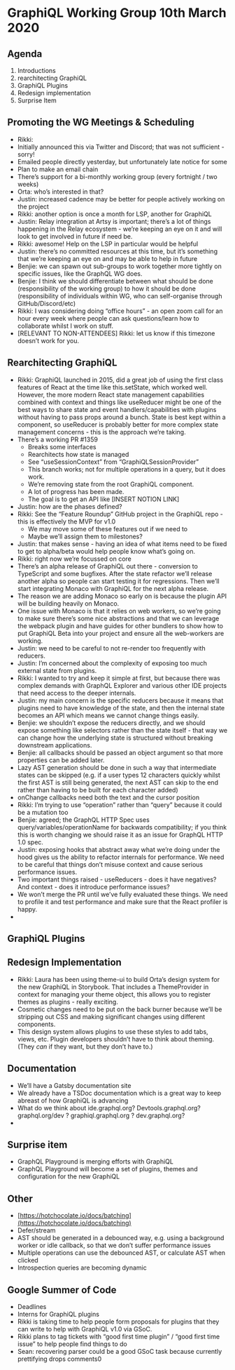 # GraphiQL Working Group 10th March 2020

## Agenda

1. Introductions
2. rearchitecting GraphiQL
3. GraphiQL Plugins
4. Redesign implementation
5. Surprise Item

## Promoting the WG Meetings & Scheduling

- Rikki:
- Initially announced this via Twitter and Discord; that was not sufficient - sorry!
- Emailed people directly yesterday, but unfortunately late notice for some
- Plan to make an email chain
- There’s support for a bi-monthly working group (every fortnight / two weeks)
- Orta: who’s interested in that?
- Justin: increased cadence may be better for people actively working on the project
- Rikki: another option is once a month for LSP, another for GraphiQL
- Justin: Relay integration at Artsy is important; there’s a lot of things happening in the Relay ecosystem - we’re keeping an eye on it and will look to get involved in future if need be.
- Rikki: awesome! Help on the LSP in particular would be helpful
- Justin: there’s no committed resources at this time, but it’s something that we’re keeping an eye on and may be able to help in future
- Benjie: we can spawn out sub-groups to work together more tightly on specific issues, like the GraphQL WG does.
- Benjie: I think we should differentiate between what should be done (responsibility of the working group) to how it should be done (responsibility of individuals within WG, who can self-organise through GitHub/Discord/etc)
- Rikki: I was considering doing “office hours” - an open zoom call for an hour every week where people can ask questions/learn how to collaborate whilst I work on stuff.
- [RELEVANT TO NON-ATTENDEES] Rikki: let us know if this timezone doesn’t work for you.

## Rearchitecting GraphiQL

- Rikki: GraphiQL launched in 2015, did a great job of using the first class features of React at the time like this.setState, which worked well. However, the more modern React state management capabilities combined with context and things like useReducer might be one of the best ways to share state and event handlers/capabilities with plugins without having to pass props around a bunch. State is best kept within a component, so useReducer is probably better for more complex state management concerns - this is the approach we’re taking.
- There’s a working PR #1359
  - Breaks some interfaces
  - Rearchitects how state is managed
  - See “useSessionContext” from “GraphiQLSessionProvider”
  - This branch works; not for multiple operations in a query, but it does work.
  - We’re removing state from the root GraphiQL component.
  - A lot of progress has been made.
  - The goal is to get an API like [INSERT NOTION LINK]
- Justin: how are the phases defined?
- Rikki: See the “Feature Roundup” GitHub project in the GraphiQL repo - this is effectively the MVP for v1.0
  - We may move some of these features out if we need to
  - Maybe we’ll assign them to milestones?
- Justin: that makes sense - having an idea of what items need to be fixed to get to alpha/beta would help people know what’s going on.
- Rikki: right now we’re focussed on core
- There’s an alpha release of GraphiQL out there - conversion to TypeScript and some bugfixes. After the state refactor we’ll release another alpha so people can start testing it for regressions. Then we’ll start integrating Monaco with GraphiQL for the next alpha release.
- The reason we are adding Monaco so early on is because the plugin API will be building heavily on Monaco.
- One issue with Monaco is that it relies on web workers, so we’re going to make sure there’s some nice abstractions and that we can leverage the webpack plugin and have guides for other bundlers to show how to put GraphiQL Beta into your project and ensure all the web-workers are working.
- Justin: we need to be careful to not re-render too frequently with reducers.
- Justin: I’m concerned about the complexity of exposing too much external state from plugins.
- Rikki: I wanted to try and keep it simple at first, but because there was complex demands with GraphQL Explorer and various other IDE projects that need access to the deeper internals.
- Justin: my main concern is the specific reducers because it means that plugins need to have knowledge of the state, and then the internal state becomes an API which means we cannot change things easily.
- Benjie: we shouldn’t expose the reducers directly, and we should expose something like selectors rather than the state itself - that way we can change how the underlying state is structured without breaking downstream applications.
- Benjie: all callbacks should be passed an object argument so that more properties can be added later.
- Lazy AST generation should be done in such a way that intermediate states can be skipped (e.g. if a user types 12 characters quickly whilst the first AST is still being generated, the next AST can skip to the end rather than having to be built for each character added)
- onChange callbacks need both the text and the cursor position
- Rikki: I’m trying to use “operation” rather than “query” because it could be a mutation too
- Benjie: agreed; the GraphQL HTTP Spec uses query/variables/operationName for backwards compatibility; if you think this is worth changing we should raise it as an issue for GraphQL HTTP 1.0 spec.
- Justin: exposing hooks that abstract away what we’re doing under the hood gives us the ability to refactor internals for performance. We need to be careful that things don’t misuse context and cause serious performance issues.
- Two important things raised - useReducers - does it have negatives? And context - does it introduce performance issues?
- We won’t merge the PR until we’ve fully evaluated these things. We need to profile it and test performance and make sure that the React profiler is happy.
-

## GraphiQL Plugins

## Redesign Implementation

- Rikki: Laura has been using theme-ui to build Orta’s design system for the new GraphiQL in Storybook. That includes a ThemeProvider in context for managing your theme object, this allows you to register themes as plugins - really exciting.
- Cosmetic changes need to be put on the back burner because we’ll be stripping out CSS and making significant changes using different components.
- This design system allows plugins to use these styles to add tabs, views, etc. Plugin developers shouldn’t have to think about theming. (They _can_ if they want, but they don’t have to.)

## Documentation

- We’ll have a Gatsby documentation site
- We already have a TSDoc documentation which is a great way to keep abreast of how GraphiQL is advancing
- What do we think about ide.graphql.org? Devtools.graphql.org? graphql.org/dev ? graphiql.graphql.org ? dev.graphql.org?
-

## Surprise item

- GraphQL Playground is merging efforts with GraphiQL
- GraphQL Playground will become a set of plugins, themes and configuration for the new GraphiQL

## Other

- [https://hotchocolate.io/docs/batching](https://hotchocolate.io/docs/batching)
- Defer/stream
- AST should be generated in a debounced way, e.g. using a background worker or idle callback, so that we don’t suffer performance issues
- Multiple operations can use the debounced AST, or calculate AST when clicked
- Introspection queries are becoming dynamic

## Google Summer of Code

- Deadlines
- Interns for GraphiQL plugins
- Rikki is taking time to help people form proposals for plugins that they can write to help with GraphiQL v1.0 via GSoC.
- Rikki plans to tag tickets with “good first time plugin” / “good first time issue” to help people find things to do
- Sean: recovering parser could be a good GSoC task because currently prettifying drops comments0

